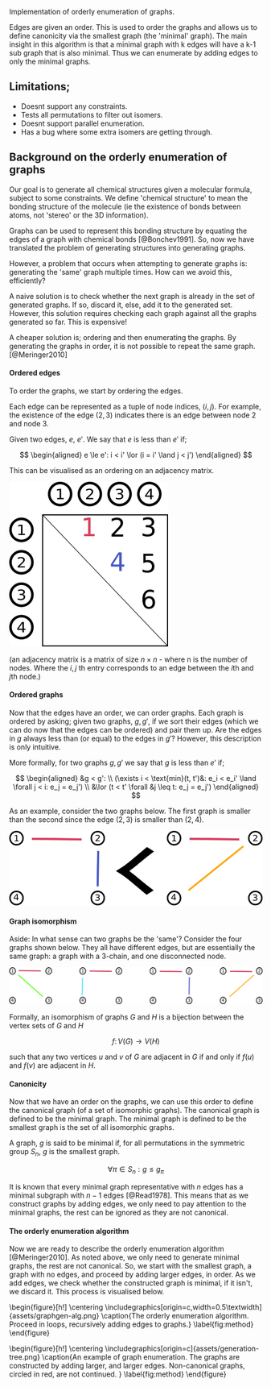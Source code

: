 Implementation of orderly enumeration of graphs.

Edges are given an order. This is used to order the graphs and allows us to define canonicity via the smallest graph (the 'minimal' graph).
The main insight in this algorithm is that a minimal graph with k edges will have a k-1 sub graph that is also minimal. Thus we can enumerate by adding edges to only the minimal graphs.

## Limitations;

- Doesnt support any constraints.
- Tests all permutations to filter out isomers.
- Doesnt support parallel enumeration.
- Has a bug where some extra isomers are getting through.


## Background on the orderly enumeration of graphs

Our goal is to generate all chemical structures given a molecular formula, subject to some constraints. We define 'chemical structure' to mean the bonding structure of the molecule (ie the existence of bonds between atoms, not 'stereo' or the 3D information).

Graphs can be used to represent this bonding structure by equating the edges of a graph with chemical bonds [@Bonchev1991]. So, now we have translated the problem of generating structures into generating graphs.

However, a problem that occurs when attempting to generate graphs is: generating the 'same' graph multiple times. How can we avoid this, efficiently?

A naive solution is to check whether the next graph is already in the set of generated graphs. If so, discard it, else, add it to the generated set.
However, this solution requires checking each graph against all the graphs generated so far. This is expensive!

A cheaper solution is; ordering and then enumerating the graphs. By generating the graphs in order, it is not possible to repeat the same graph. [@Meringer2010]

#### Ordered edges

To order the graphs, we start by ordering the edges.

Each edge can be represented as a tuple of node indices, $(i, j)$. For example, the existence of the edge $(2, 3)$ indicates there is an edge between node 2 and node 3.

Given two edges, $e$, $e'$. We say that $e$ is less than $e'$ if;

$$
\begin{aligned}
e \le e': i < i' \lor (i = i' \land j < j')
\end{aligned}
$$


This can be visualised as an ordering on an adjacency matrix.

![Edges are given an order](assets/edge-order.png)

(an adjacency matrix is a matrix of size $n\times n$ - where n is the number of nodes. Where the $i, j$ th entry corresponds to an edge between the $i$th and $j$th node.)

#### Ordered graphs

Now that the edges have an order, we can order graphs. Each graph is ordered by asking;
given two graphs, $g, g'$, if we sort their edges (which we can do now that the edges can be ordered) and pair them up. Are the edges in $g$ always less than (or equal) to the edges in $g'$? However, this description is only intuitive.

More formally, for two graphs $g, g'$ we say that $g$ is less than $e'$ if;

$$
\begin{aligned}
&g < g':  \\
(\exists i < \text{min}(t, t')&: e_i < e_i' \land \forall j < i: e_j = e_j') \\
&\lor (t < t' \forall &j \leq t: e_j = e_j')
\end{aligned}
$$

As an example, consider the two graphs below. The first graph is smaller than the second since the edge $(2, 3)$ is smaller than $(2, 4)$.


![The graphs are given an order.](assets/graph-order.png)

#### Graph isomorphism

Aside: In what sense can two graphs be the 'same'?
Consider the four graphs shown below. They all have different edges, but are essentially the same graph: a graph with a 3-chain, and one disconnected node.

![Four graphs that are different, yet the 'same'.](assets/isomers.png)

Formally, an isomorphism of graphs $G$ and $H$ is a bijection between the vertex sets of $G$ and $H$

$$
f\colon V(G)\to V(H)
$$

such that any two vertices $u$ and $v$ of $G$ are adjacent in $G$ if and only if $f(u)$ and $f(v)$ are adjacent in $H$.

#### Canonicity

Now that we have an order on the graphs, we can use this order to define the canonical graph (of a set of isomorphic graphs).
The canonical graph is defined to be the minimal graph. The minimal graph is defined to be the smallest graph is the set of all isomorphic graphs.

A graph, $g$ is said to be minimal if, for all permutations in the symmetric group $S_n$, $g$ is the smallest graph.

$$
\forall \pi \in S_n : g \leq g_\pi
$$

It is known that every minimal graph representative with $n$ edges has a minimal subgraph with $n-1$ edges [@Read1978].
This means that as we construct graphs by adding edges, we only need to pay attention to the minimal graphs, the rest can be ignored as they are not canonical.

#### The orderly enumeration algorithm

Now we are ready to describe the orderly enumeration algorithm [@Meringer2010].
As noted above, we only need to generate minimal graphs, the rest are not canonical.
So, we start with the smallest graph, a graph with no edges, and proceed by adding larger edges, in order.
As we add edges, we check whether the constructed graph is minimal, if it isn't, we discard it.
This process is visualised below.

\begin{figure}[h!]
\centering
\includegraphics[origin=c,width=0.5\textwidth]{assets/graphgen-alg.png}
\caption{The orderly enumeration algorithm. Proceed in loops, recursively adding edges to graphs.}
\label{fig:method}
\end{figure}

\begin{figure}[h!]
\centering
\includegraphics[origin=c]{assets/generation-tree.png}
\caption{An example of graph enumeration. The graphs are constructed by adding larger, and larger edges. Non-canonical graphs, circled in red, are not continued. }
\label{fig:method}
\end{figure}
